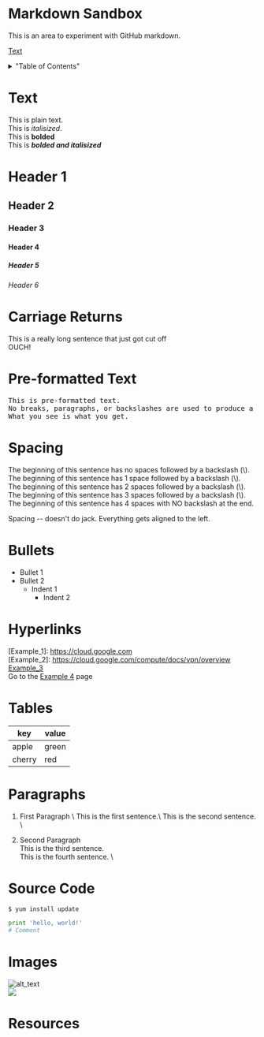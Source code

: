 # Markdown Sandbox
This is an area to experiment with GitHub markdown.
 
[Text](#text)<br>
 
<details>
<summary>"Table of Contents"</summary>
[Text](#text)<br>
Headers<br>
Carriage Returns<br>
Pre-formatted Text<br>
Spacing<br>
Bullets<br>
Tables<br>
Paragraphs<br>
Source Code<br>
Images<br>
Resources<br> 
</details>

# <a name="text"></a>Text
This is plain text.\
This is *italisized*.\
This is **bolded**\
This is ***bolded and italisized***

#      Header 1
##     Header 2
###    Header 3
####   Header 4
#####  Header 5
###### Header 6

# Carriage Returns
This is a really long sentence that just got cut off\
OUCH!

# Pre-formatted Text
<pre>
This is pre-formatted text.
No breaks, paragraphs, or backslashes are used to produce a carriage return.
What you see is what you get.
</pre>

# Spacing
The beginning of this sentence has no spaces followed by a backslash \(\\\).\
 The beginning of this sentence has 1 space followed by a backslash \(\\\).\
  The beginning of this sentence has 2 spaces followed by a backslash \(\\\).\
   The beginning of this sentence has 3 spaces followed by a backslash \(\\\).\
    The beginning of this sentence has 4 spaces with NO backslash at the end.

Spacing -- doesn't do jack. Everything gets aligned to the left.

# Bullets
* Bullet 1
* Bullet 2
  * Indent 1
    * Indent 2

# Hyperlinks 
[Example_1]: https://cloud.google.com \
[Example_2]: https://cloud.google.com/compute/docs/vpn/overview \
[Example_3](https://cloud.google.com/sdk/gcloud/reference/compute/routers/update-bgp-peer) \
Go to the [Example 4](https://console.cloud.google.com/networking/firewalls) page 


# Tables

| key | value |
------|--------
| apple | green |
| cherry | red |


# Paragraphs
1. First Paragraph \ 
   This is the first sentence.\ 
   This is the second sentence. \

1. Second Paragraph \
   This is the third sentence. \
   This is the fourth sentence. \


# Source Code

```
$ yum install update
```

```python
print 'hello, world!'
# Comment
```


# Images
![alt_text](https://storage.googleapis.com/gcp-community/tutorials/using-cloud-vpn-with-cisco-asr/GCP-Cisco-ASR-Topology-Redundant.jpg)\
![](https://storage.googleapis.com/gcp-community/tutorials/using-cloud-vpn-with-cisco-asr/GCP-Cisco-ASR-Topology-Redundant.jpg)

# Resources
